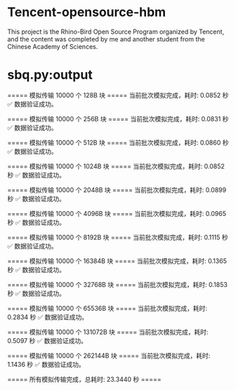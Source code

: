 # Tencent-opensource-hbm

This project is the Rhino-Bird Open Source Program organized by Tencent, and the content was completed by me and another student from the Chinese Academy of Sciences.

# sbq.py:output

===== 模拟传输 10000 个 128B 块 =====
当前批次模拟完成，耗时: 0.0852 秒
✅ 数据验证成功。

===== 模拟传输 10000 个 256B 块 =====
当前批次模拟完成，耗时: 0.0831 秒
✅ 数据验证成功。

===== 模拟传输 10000 个 512B 块 =====
当前批次模拟完成，耗时: 0.0860 秒
✅ 数据验证成功。

===== 模拟传输 10000 个 1024B 块 =====
当前批次模拟完成，耗时: 0.0852 秒
✅ 数据验证成功。

===== 模拟传输 10000 个 2048B 块 =====
当前批次模拟完成，耗时: 0.0899 秒
✅ 数据验证成功。

===== 模拟传输 10000 个 4096B 块 =====
当前批次模拟完成，耗时: 0.0965 秒
✅ 数据验证成功。

===== 模拟传输 10000 个 8192B 块 =====
当前批次模拟完成，耗时: 0.1115 秒
✅ 数据验证成功。

===== 模拟传输 10000 个 16384B 块 =====
当前批次模拟完成，耗时: 0.1365 秒
✅ 数据验证成功。

===== 模拟传输 10000 个 32768B 块 =====
当前批次模拟完成，耗时: 0.1853 秒
✅ 数据验证成功。

===== 模拟传输 10000 个 65536B 块 =====
当前批次模拟完成，耗时: 0.2834 秒
✅ 数据验证成功。

===== 模拟传输 10000 个 131072B 块 =====
当前批次模拟完成，耗时: 0.5097 秒
✅ 数据验证成功。

===== 模拟传输 10000 个 262144B 块 =====
当前批次模拟完成，耗时: 1.1436 秒
✅ 数据验证成功。

===== 所有模拟传输完成，总耗时: 23.3440 秒 =====
